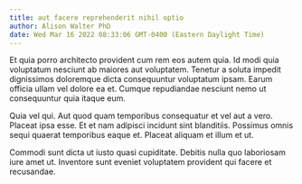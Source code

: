 ```yaml
---
title: aut facere reprehenderit nihil optio
author: Alison Walter PhD
date: Wed Mar 16 2022 08:33:06 GMT-0400 (Eastern Daylight Time)
---
```

Et quia porro architecto provident cum rem eos autem quia. Id modi quia voluptatum nesciunt ab maiores aut voluptatem. Tenetur a soluta impedit dignissimos doloremque dicta consequuntur voluptatum ipsam. Earum officia ullam vel dolore ea et. Cumque repudiandae nesciunt nemo ut consequuntur quia itaque eum.

 Quia vel qui. Aut quod quam temporibus consequatur et vel aut a vero. Placeat ipsa esse. Et et nam adipisci incidunt sint blanditiis. Possimus omnis sequi quaerat temporibus eaque et. Placeat aliquam et illum et ut.

 Commodi sunt dicta ut iusto quasi cupiditate. Debitis nulla quo laboriosam iure amet ut. Inventore sunt eveniet voluptatem provident qui facere et recusandae.